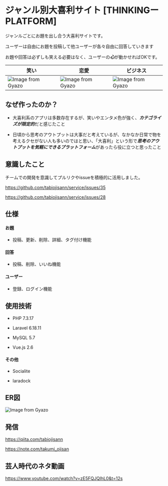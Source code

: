 # ジャンル別大喜利サイト [THINKINGーPLATFORM]

ジャンルごとにお題を出し合う大喜利サイトです。

ユーザーは自由にお題を投稿して他ユーザーが各々自由に回答していきます

お題や回答は必ずしも笑える必要はなく、ユーザーの***心***が動かせればOKです。




|笑い|恋愛|ビジネス|
|---|---|---|
|![Image from Gyazo](https://i.gyazo.com/061fc926b0072ad2bdb9251ba27cb4c0.png)|![Image from Gyazo](https://i.gyazo.com/bd39438e6a057af56a53369119ba6140.png)|![Image from Gyazo](https://i.gyazo.com/e9af3f4eba5ed870fdf819c699469f50.png)

## なぜ作ったのか？

- 大喜利系のアプリは多数存在するが、笑いやエンタメ色が強く、***カテゴライズが限定的***だと感じたこと

- 日頃から思考のアウトプットは大事だと考えているが、なかなか日常で物を考えるクセがない人も多いのではと思い、「大喜利」という形で***思考のアウトプットを気軽にできるプラットフォーム***があったら役に立つと思ったこと

## 意識したこと

チームでの開発を意識してプルリクやissueを積極的に活用しました。

https://github.com/tabiojisann/service/issues/35

https://github.com/tabiojisann/service/issues/28




## 仕様

#### お題
- 投稿、更新、削除、詳細、タグ付け機能

#### 回答
- 投稿、削除、いいね機能

#### ユーザー
- 登録、ログイン機能

## 使用技術

- PHP 7.3.17

- Laravel 6.18.11

- MySQL 5.7

- Vue.js 2.6

#### その他

- Socialite

- laradock



## ER図
![Image from Gyazo](https://i.gyazo.com/0b2416aee92471d1bde2a83206b53716.png)

## 発信

https://qiita.com/tabiojisann

https://note.com/takumi_ojisan

## 芸人時代のネタ動画

https://www.youtube.com/watch?v=zE5FQJQIhL0&t=12s

